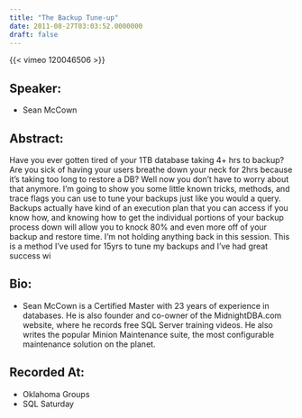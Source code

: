 ```yaml
---
title: "The Backup Tune-up"
date: 2011-08-27T03:03:52.0000000
draft: false
---
```


{{< vimeo 120046506 >}}

## Speaker:

 - Sean McCown

## Abstract:

<p>Have you ever gotten tired of your 1TB database taking 4+ hrs to backup? Are you sick of having your users breathe down your neck for 2hrs because it&rsquo;s taking too long to restore a DB? Well now you don&rsquo;t have to worry about that anymore. I&rsquo;m going to show you some little known tricks, methods, and trace flags you can use to tune your backups just like you would a query. Backups actually have kind of an execution plan that you can access if you know how, and knowing how to get the individual portions of your backup process down will allow you to knock 80% and even more off of your backup and restore time. I&rsquo;m not holding anything back in this session. This is a method I&rsquo;ve used for 15yrs to tune my backups and I&rsquo;ve had great success wi</p>

## Bio:

 - <p>Sean McCown is a Certified Master with 23 years of experience in databases. He is also founder and co-owner of the MidnightDBA.com website, where he records free SQL Server training videos. He also writes the popular Minion Maintenance suite, the most configurable maintenance solution on the planet.</p>

## Recorded At:

 - Oklahoma Groups
 - SQL Saturday

